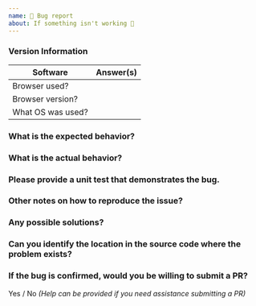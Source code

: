 ```yaml
---
name: 🐜 Bug report
about: If something isn't working 🔧
---
```


### Version Information
| Software                       | Answer(s) |
| ------------------------| ---------- |
| Browser used?             |                 |
| Browser version?             |                 |
| What OS was used?     |                 |

### What is the expected behavior?

### What is the actual behavior?

### Please provide a unit test that demonstrates the bug.

### Other notes on how to reproduce the issue?

### Any possible solutions?

### Can you identify the location in the source code where the problem exists?

### If the bug is confirmed, would you be willing to submit a PR?

Yes / No _(Help can be provided if you need assistance submitting a PR)_
